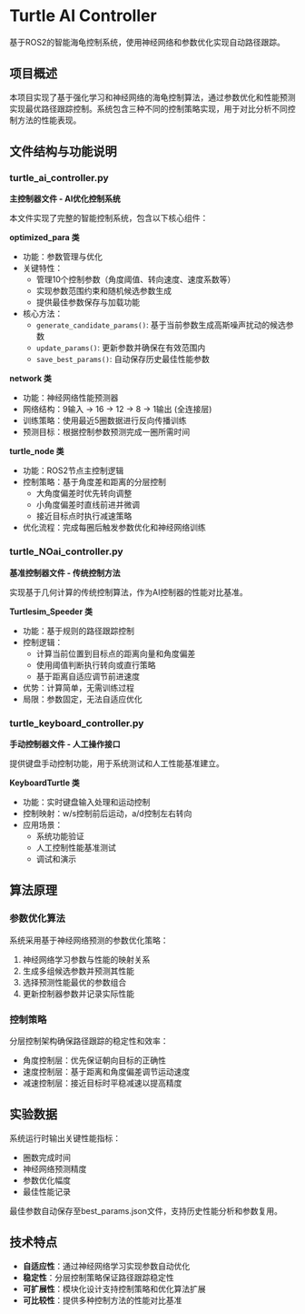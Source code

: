 # Turtle AI Controller

基于ROS2的智能海龟控制系统，使用神经网络和参数优化实现自动路径跟踪。

## 项目概述

本项目实现了基于强化学习和神经网络的海龟控制算法，通过参数优化和性能预测实现最优路径跟踪控制。系统包含三种不同的控制策略实现，用于对比分析不同控制方法的性能表现。

## 文件结构与功能说明

### turtle_ai_controller.py
**主控制器文件 - AI优化控制系统**

本文件实现了完整的智能控制系统，包含以下核心组件：

**optimized_para 类**
- 功能：参数管理与优化
- 关键特性：
  - 管理10个控制参数（角度阈值、转向速度、速度系数等）
  - 实现参数范围约束和随机候选参数生成
  - 提供最佳参数保存与加载功能
- 核心方法：
  - `generate_candidate_params()`: 基于当前参数生成高斯噪声扰动的候选参数
  - `update_params()`: 更新参数并确保在有效范围内
  - `save_best_params()`: 自动保存历史最佳性能参数

**network 类**
- 功能：神经网络性能预测器
- 网络结构：9输入 → 16 → 12 → 8 → 1输出 (全连接层)
- 训练策略：使用最近5圈数据进行反向传播训练
- 预测目标：根据控制参数预测完成一圈所需时间

**turtle_node 类**
- 功能：ROS2节点主控制逻辑
- 控制策略：基于角度差和距离的分层控制
  - 大角度偏差时优先转向调整
  - 小角度偏差时直线前进并微调
  - 接近目标点时执行减速策略
- 优化流程：完成每圈后触发参数优化和神经网络训练

### turtle_NOai_controller.py
**基准控制器文件 - 传统控制方法**

实现基于几何计算的传统控制算法，作为AI控制器的性能对比基准。

**Turtlesim_Speeder 类**
- 功能：基于规则的路径跟踪控制
- 控制逻辑：
  - 计算当前位置到目标点的距离向量和角度偏差
  - 使用阈值判断执行转向或直行策略
  - 基于距离自适应调节前进速度
- 优势：计算简单，无需训练过程
- 局限：参数固定，无法自适应优化

### turtle_keyboard_controller.py
**手动控制器文件 - 人工操作接口**

提供键盘手动控制功能，用于系统测试和人工性能基准建立。

**KeyboardTurtle 类**
- 功能：实时键盘输入处理和运动控制
- 控制映射：w/s控制前后运动，a/d控制左右转向
- 应用场景：
  - 系统功能验证
  - 人工控制性能基准测试
  - 调试和演示

## 算法原理

### 参数优化算法
系统采用基于神经网络预测的参数优化策略：
1. 神经网络学习参数与性能的映射关系
2. 生成多组候选参数并预测其性能
3. 选择预测性能最优的参数组合
4. 更新控制器参数并记录实际性能

### 控制策略
分层控制架构确保路径跟踪的稳定性和效率：
- 角度控制层：优先保证朝向目标的正确性
- 速度控制层：基于距离和角度偏差调节运动速度
- 减速控制层：接近目标时平稳减速以提高精度

## 实验数据

系统运行时输出关键性能指标：
- 圈数完成时间
- 神经网络预测精度
- 参数优化幅度
- 最佳性能记录

最佳参数自动保存至best_params.json文件，支持历史性能分析和参数复用。

## 技术特点

- **自适应性**：通过神经网络学习实现参数自动优化
- **稳定性**：分层控制策略保证路径跟踪稳定性
- **可扩展性**：模块化设计支持控制策略和优化算法扩展
- **可比较性**：提供多种控制方法的性能对比基准

